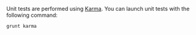 Unit tests are performed using [Karma](http://karma-runner.github.io/1.0/index.html). You can launch unit tests with the following command:

    grunt karma
